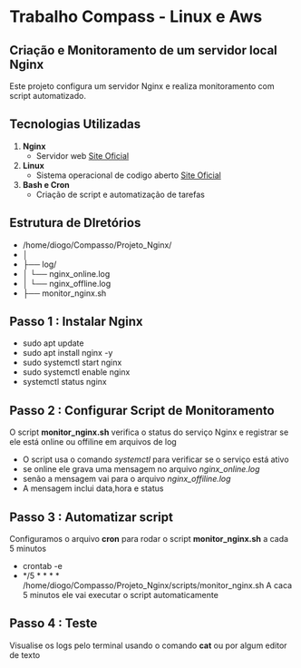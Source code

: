 # Trabalho Compass - Linux e Aws
## Criação e Monitoramento de um servidor local Nginx
Este projeto configura um servidor Nginx e realiza monitoramento com script automatizado.
## Tecnologias Utilizadas
1. **Nginx**
   - Servidor web    [Site Oficial](https://nginx.org/)
2. **Linux**
   -  Sistema operacional de codigo aberto    [Site Oficial](https://linuxmint.com/)
3. **Bash e Cron**
   -  Criação de script e automatização de tarefas
## Estrutura de DIretórios
- /home/diogo/Compasso/Projeto_Nginx/
- │
- ├── log/                         
- │   └── nginx_online.log          
- │   └── nginx_offline.log         
- ├── monitor_nginx.sh                     
              
## Passo 1 : Instalar Nginx 
- sudo apt update
- sudo apt install nginx -y
- sudo systemctl start nginx
- sudo systemctl enable nginx
- systemctl status nginx
## Passo 2 : Configurar Script de Monitoramento
O script **monitor_nginx.sh** verifica o status do serviço Nginx e registrar se ele está online ou offiline em arquivos de log
- O script usa o comando *systemctl* para verificar se o serviço está ativo
- se online ele grava uma mensagem no arquivo *nginx_online.log*
- senão a mensagem vai para o arquivo *nginx_offiline.log*
- A mensagem inclui data,hora e status
## Passo 3 : Automatizar script
Configuramos o arquivo **cron** para rodar o script **monitor_nginx.sh** a cada 5 minutos
- crontab -e
- */5 * * * * /home/diogo/Compasso/Projeto_Nginx/scripts/monitor_nginx.sh
A caca 5 minutos ele vai executar o script automaticamente
## Passo 4 : Teste
Visualise os logs pelo terminal usando o comando **cat** ou por algum editor de texto

